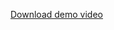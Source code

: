 [Download demo video](https://github.com/yourusername/yourrepo/blob/main/jQuery_video.mp4?raw=true)

